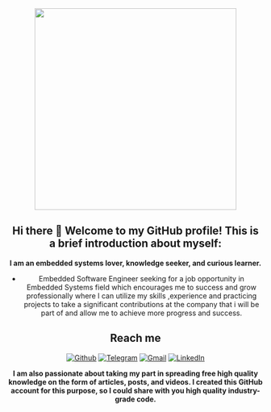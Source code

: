 <div align="center">
<img src="https://i.imgur.com/8MupZHY.gif" width="400px" />
<br>
 
 
##  Hi there 👋 Welcome to my GitHub profile! This is a brief introduction about myself:

**I am an embedded systems lover, knowledge seeker, and curious learner.**
- Embedded Software Engineer seeking for a job opportunity in Embedded Systems field which encourages me
  to success and grow professionally where I can utilize my skills ,experience and practicing projects to take
  a significant contributions at the company that i will be part of and allow me to achieve more progress and success.
 
 

 
## Reach me 
[![Github](https://img.shields.io/github/followers/sarthakbh321?label=Follow&style=social)](https://github.com/sohaibdar61)
[![Telegram](https://img.shields.io/badge/-TELEGRAM-2CA5E0?style=for-the-badge&logo=telegram&logoColor=white)](https://t.me/sohaibdar61)
[![Gmail](https://img.shields.io/badge/-GMAIL-D14836?style=for-the-badge&logo=gmail&logoColor=white)](mailto:eng.sohaibdar@gmail.com)
[![LinkedIn](https://img.shields.io/badge/-LINKEDIN-0077B5?style=for-the-badge&logo=linkedin&logoColor=white)](www.linkedin.com/in/sohaibdar)
 
 
 
 
 
 **I am also passionate about taking my part in spreading free high quality knowledge on the form of articles,
posts, and videos. I created this GitHub account for this purpose, so I could share with you high quality industry-grade code.**
 <!--
**SohaibDar61/SohaibDar61** is a ✨ _special_ ✨ repository because its `README.md` (this file) appears on your GitHub profile.


